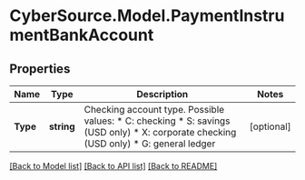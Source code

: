 # CyberSource.Model.PaymentInstrumentBankAccount
## Properties

Name | Type | Description | Notes
------------ | ------------- | ------------- | -------------
**Type** | **string** | Checking account type. Possible values:   * C: checking   * S: savings (USD only)   * X: corporate checking (USD only)   * G: general ledger  | [optional] 

[[Back to Model list]](../README.md#documentation-for-models) [[Back to API list]](../README.md#documentation-for-api-endpoints) [[Back to README]](../README.md)

